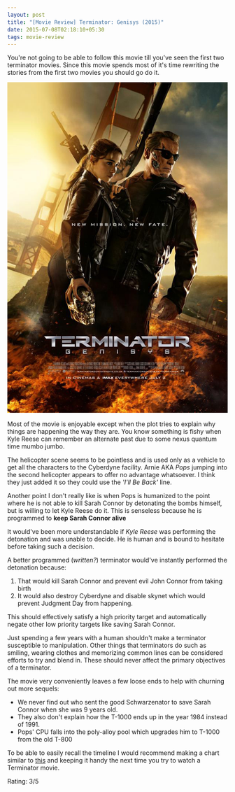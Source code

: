 ```yaml
---
layout: post
title: "[Movie Review] Terminator: Genisys (2015)"
date: 2015-07-08T02:18:10+05:30
tags: movie-review
---
```


You're not going to be able to follow this movie till you've seen the first two terminator movies.
Since this movie spends most of it's time rewriting the stories from the first two movies you should go do it.

![Terminator: Genisys (2015);Terminator: Genisys (2015)](/img/movie-poster-terminator-genisys.jpg)

Most of the movie is enjoyable except when the plot tries to explain why things are happening the way they are.
You know something is fishy when Kyle Reese can remember an alternate past due to some nexus quantum time mumbo jumbo.

The helicopter scene seems to be pointless and is used only as a vehicle to get all the characters to the Cyberdyne facility.
Arnie AKA *Pops* jumping into the second helicopter appears to offer no advantage whatsoever.
I think they just added it so they could use the *'I'll Be Back'* line.

Another point I don't really like is when Pops is humanized to the point where he is not able to kill Sarah Connor by detonating the bombs himself, but is willing to let Kyle Reese do it.
This is senseless because he is programmed to **keep Sarah Connor alive**

It would've been more understandable if *Kyle Reese* was performing the detonation and was unable to decide.
He is human and is bound to hesitate before taking such a decision.

A better programmed (*written?*) terminator would've instantly performed the detonation because:

 1. That would kill Sarah Connor and prevent evil John Connor from taking birth
 3. It would also destroy Cyberdyne and disable skynet which would prevent Judgment Day from happening.

This should effectively satisfy a high priority target and automatically negate other low priority targets like saving Sarah Connor.

Just spending a few years with a human shouldn't make a terminator susceptible to manipulation.
Other things that terminators do such as smiling, wearing clothes and memorizing common lines can be considered efforts to try and blend in.
These should never affect the primary objectives of a terminator.

The movie very conveniently leaves a few loose ends to help with churning out more sequels:

 * We never find out who sent the good Schwarzenator to save Sarah Connor when she was 9 years old.
 * They also don't explain how the T-1000 ends up in the year 1984 instead of 1991.
 * Pops' CPU falls into the poly-alloy pool which upgrades him to T-1000 from the old T-800

To be able to easily recall the timeline I would recommend making a chart similar to [this](https://xkcd.com/657/) and keeping it handy the next time you try to watch a Terminator movie.

Rating: 3/5
